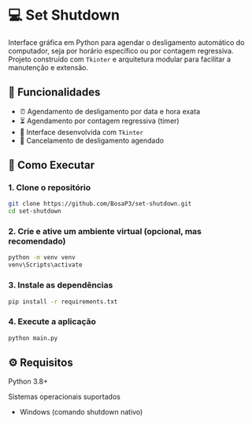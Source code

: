 # 💻 Set Shutdown

Interface gráfica em Python para agendar o desligamento automático do computador, seja por horário específico ou por contagem regressiva. Projeto construído com `Tkinter` e arquitetura modular para facilitar a manutenção e extensão.

## 🧩 Funcionalidades

- ⏰ Agendamento de desligamento por data e hora exata
- ⏳ Agendamento por contagem regressiva (timer)
- 🧼 Interface desenvolvida com `Tkinter`
- 🔁 Cancelamento de desligamento agendado

## 🚀 Como Executar

### 1. Clone o repositório

```bash
git clone https://github.com/BosaP3/set-shutdown.git
cd set-shutdown
```

### 2. Crie e ative um ambiente virtual (opcional, mas recomendado)
```bash
python -m venv venv
venv\Scripts\activate
```

### 3. Instale as dependências
```bash 
pip install -r requirements.txt
```


### 4. Execute a aplicação
```bash 
python main.py
```

## ⚙️ Requisitos

Python 3.8+

Sistemas operacionais suportados

- Windows (comando shutdown nativo)

